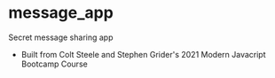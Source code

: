 # message_app
Secret message sharing app

* Built from Colt Steele and Stephen Grider's 2021 Modern Javacript Bootcamp Course
